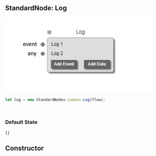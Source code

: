 ## StandardNode: Log

<img class="zoomable" alt="Log standard node" src="/images/standard-nodes/common/log.png" />

<Hierarchy :extend="{name: 'Node', link: '../../api/classes/node.html'}" />
<br/>

```js
let log = new StandardNodes.Common.Log(flow);
```

<br/>

### Default State

```js
{}
```

## Constructor

<Method type="method">
  <template v-slot:signature>
    new Log(<strong>flow: </strong><em><Ref to="../../api/classes/flow">Flow</Ref></em>,
    <strong>options?: </strong><em><Ref to="../../api/interfaces/node-creator-options">NodeCreatorOptions</Ref></em>):
    <em><Ref to="#standardnode-log">Log</Ref></em>
  </template>
  <template v-slot:params>
    <Param name="flow">
      <em><Ref to="../../api/classes/flow">Flow</Ref></em>
    </Param>
    <Param name="options?">
      <em><Ref to="../../api/interfaces/node-creator-options">NodeCreatorOptions</Ref></em>
      <template v-slot:default-value>
        <em>{}</em>
      </template>
    </Param>
  </template>
</Method>

<script setup>
import Method from "../../../../../components/api/Method.vue";
import Param from "../../../../../components/api/Param.vue";
import Ref from "../../../../../components/api/Ref.vue";
import Hierarchy from "../../../../../components/api/Hierarchy.vue";
</script>

